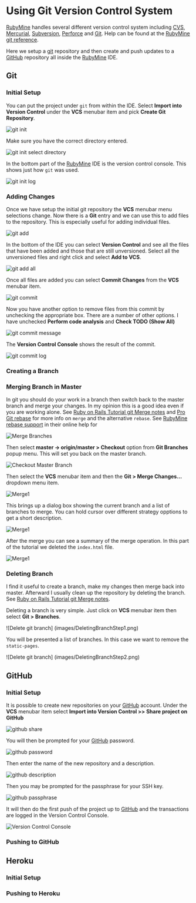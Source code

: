 # Using Git Version Control System #

[RubyMine] handles several different version control system including [CVS], [Mercurial], [Subversion], [Perforce] and [Git].  Help can be found at the [RubyMine git reference].

Here we setup a [git] repository and then create and push updates to a [GitHub] repository all inside the [RubyMine] IDE.
<a name="git"></a>
## Git ##

<a name="gitinitial"></a>
### Initial Setup ###


You can put the project under `git` from within the IDE. Select **Import into Version Control** under the **VCS** menubar item and pick **Create Git Repository**.

![git init]

Make sure you have the correct directory entered. 

![git init select directory]

In the bottom part of the [RubyMine] IDE is the version control console. This shows just how `git` was used.

![git init log]

<a name="gitadding"></a>
### Adding Changes ###


Once we have setup the initial git repository the **VCS** menubar menu selections change. Now there is a **Git** entry and we can use this to add files to the repository.  This is especially useful for adding individual files.

![git add]

In the bottom of the IDE you can select **Version Control** and see all the files that have been added and those that are still unversioned.  Select all the unversioned files and right click and select **Add to VCS**. 

![git add all]

Once all files are added you can select **Commit Changes** from the **VCS** menubar item.

![git commit]

Now you have another option to remove files from this commit by unchecking the appropriate box. There are a number of other options. I have unchecked **Perform code analysis** and **Check TODO (Show All)**

![git commit message]

The **Version Control Console** shows the result of the commit.

![git commit log]

<a name="gitbranch"></a>
### Creating a Branch ###

<a name="gitmerge"></a>
### Merging Branch in Master ###

In git you should do your work in a branch then switch back to the master branch and merge your changes.  In my opinion this is a good idea even if you are working alone. See [Ruby on Rails Tutorial git Merge notes] and [Pro Git rebase] for more info on `merge` and the alternative `rebase`.  See [RubyMine rebase support] in their online help for 

![Merge Branches](images/GitBranchMerge1.png)

Then select **master -> origin/master > Checkout** option from **Git Branches** popup menu. This will set you back on the master branch.

![Checkout Master Branch](images/GitBranchMerge2.png)

Then select the **VCS** menubar item and then the **Git > Merge Changes...** dropdown menu item.

![Merge1](images/GitBranchMerge3.png)

This brings up a dialog box showing the current branch and a list of branches to merge.  You can hold cursor over different strategy opptions to get a short description.

![Merge1](images/GitBranchMerge4.png)

After the merge you can see a summary of the merge operation. In this part of the tutorial we deleted the `index.html` file.

![Merge1](images/GitBranchMerge5.png)

<a name="gitdeletebranch"></a>
### Deleting Branch ###

I find it useful to create a branch, make my changes then merge back into master. Afterward I usually clean up the repository by deleting the branch. See [Ruby on Rails Tutorial git Merge notes].

Deleting a branch is very simple.  Just click on **VCS** menubar item then select **Git > Branches**. 

![Delete git branch] (images/DeletingBranchStep1.png)

You will be presented a list of branches.  In this case we want to remove the `static-pages`.

![Delete git branch] (images/DeletingBranchStep2.png)

<a name="github"></a>
## GitHub ##

<a name="githubinitial"></a>
### Initial Setup ###


It is possible to create new repositories on your [GitHub] account. Under the **VCS** menubar item select **Import into Version Control >> Share project on GitHub**

![github share]

You will then be prompted for your [GitHub] password.

![github password]

Then enter the name of the new repository and a description.

![github description]

Then you may be prompted for the passphrase for your SSH key. 

![github passphrase]

It will then do the first push of the project up to [GitHub] and the transactions are logged in the Version Control Console.

![Version Control Console][github push log]

<a name="githubpush"></a>
### Pushing to GitHub ###


<a name="heroku"></a>
## Heroku ##

<a name="herokuinitial"></a>
### Initial Setup ###

<a name="herokupush"></a>
### Pushing to Heroku ###



[RVM]: http://beginrescueend.com/ "Ruby Version Manager"
[Ruby]: http://www.ruby-lang.org/
[install RVM]: https://rvm.beginrescueend.com/rvm/install/
[RubyGems]: http://rubygems.org/
[Ruby on Rails Tutorial]: http://ruby.railstutorial.org/ruby-on-rails-tutorial-book?version=3.2 "Second Edition"
[RubyMine]: http://www.jetbrains.com/ruby/
[GitHub]:http/github.com
[rubymine git reference]:http://www.jetbrains.com/ruby/webhelp/git-reference.html
[cvs]:http://en.wikipedia.org/wiki/Concurrent_Versions_System
[Mercurial]:http://en.wikipedia.org/wiki/Mercurial
[subversion]:http://en.wikipedia.org/wiki/Subversion
[perforce]:http://en.wikipedia.org/wiki/Perforce
[git]:http://en.wikipedia.org/wiki/Git_(software)
[Ruby on Rails Tutorial git Merge notes]:http://ruby.railstutorial.org/chapters/beginning#sec:git_merge
[Pro Git rebase]:http://progit.org/book/ch3-6.html
[RubyMine rebase support]:http://www.jetbrains.com/ruby/webhelp/rebasing-branches.html

[git init]:images/first_project_git_init.png
[git init select directory]:images/first_project_git_init_select.png
[git init log]:images/first_project_git_log.png
[git add]:images/first_project_git_add.png
[git add all]:images/first_project_git_add_all.png
[git commit]:images/first_project_git_commit.png
[git commit message]:images/first_project_git_commit_message.png
[git commit log]:images/first_project_git_commit_log.png
[github password]:images/first_project_github_password.png
[github description]:images/first_project_github_description.png
[github passphrase]:images/first_project_github_passphrase.png
[github share]:images/first_project_git_push.png
[github push log]:images/first_project_push_log.png


